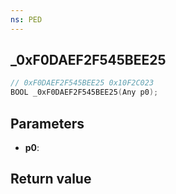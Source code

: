```yaml
---
ns: PED
---
```

## _0xF0DAEF2F545BEE25

```c
// 0xF0DAEF2F545BEE25 0x10F2C023
BOOL _0xF0DAEF2F545BEE25(Any p0);
```


## Parameters
* **p0**: 

## Return value
